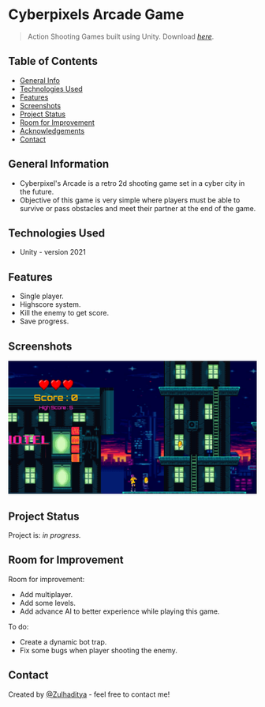 # Cyberpixels Arcade Game
> Action Shooting Games built using Unity.
> Download [_here_](https://drive.google.com/file/d/1IiOFReh1Cd_k3t_ha2MLiWRy4YiBds73/view?usp=sharing).

## Table of Contents
* [General Info](#general-information)
* [Technologies Used](#technologies-used)
* [Features](#features)
* [Screenshots](#screenshots)
* [Project Status](#project-status)
* [Room for Improvement](#room-for-improvement)
* [Acknowledgements](#acknowledgements)
* [Contact](#contact)

## General Information
- Cyberpixel's Arcade is a retro 2d shooting game set in a cyber city in the future.
- Objective of this game is very simple where players must be able to survive or pass obstacles and meet their partner at the end of the game.

## Technologies Used
- Unity - version 2021

## Features
- Single player.
- Highscore system.
- Kill the enemy to get score.
- Save progress.

## Screenshots
![Example screenshot](./screenshot-gameplay.png)

## Project Status
Project is: _in progress._ <!-- / _complete_ / _no longer being worked on_. reason ? -->

## Room for Improvement

Room for improvement:
- Add multiplayer.
- Add some levels.
- Add advance AI to better experience while playing this game.

To do:
- Create a dynamic bot trap.
- Fix some bugs when player shooting the enemy.

## Contact

Created by [@Zulhaditya](https://zulhaditya.vercel.app) - feel free to contact me!
